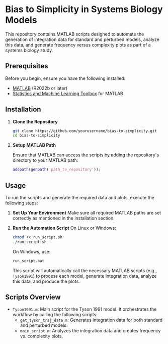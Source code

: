 # Bias to Simplicity in Systems Biology Models

This repository contains MATLAB scripts designed to automate the generation of integration data for standard and perturbed models, analyze this data, and generate frequency versus complexity plots as part of a systems biology study.

## Prerequisites

Before you begin, ensure you have the following installed:
- [MATLAB](https://www.mathworks.com/products/matlab.html) (R2022b or later)
- [Statistics and Machine Learning Toolbox](https://www.mathworks.com/products/statistics.html) for MATLAB

## Installation

1. **Clone the Repository**
   ```bash
   git clone https://github.com/yourusername/bias-to-simplicity.git
   cd bias-to-simplicity
   ```

2. **Setup MATLAB Path**
   
   Ensure that MATLAB can access the scripts by adding the repository's directory to your MATLAB path:
   ```matlab
   addpath(genpath('path_to_repository'));
   ```

## Usage

To run the scripts and generate the required data and plots, execute the following steps:

1. **Set Up Your Environment**
   Make sure all required MATLAB paths are set correctly as mentioned in the installation section.

2. **Run the Automation Script**
   On Linux or Windows:
   ```bash
   chmod +x run_script.sh
   ./run_script.sh
   ```
   On Windows, use:
   ```bat
   run_script.bat
   ```

   This script will automatically call the necessary MATLAB scripts (e.g., `Tyson1991`) to process each model, generate integration data, analyze this data, and produce the plots.

## Scripts Overview

- `Tyson1991.m`: Main script for the Tyson 1991 model. It orchestrates the workflow by calling the following scripts:
  - `get_tyson_traj_data.m`: Generates integration data for both standard and perturbed models.
  - `main_script.m`: Analyzes the integration data and creates frequency vs. complexity plots.










